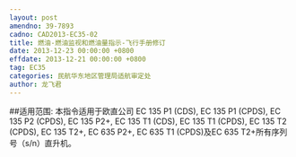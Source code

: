 ```yaml
---
layout: post
amendno: 39-7893
cadno: CAD2013-EC35-02
title: 燃油-燃油监视和燃油量指示-飞行手册修订
date: 2013-12-23 00:00:00 +0800
effdate: 2013-12-21 00:00:00 +0800
tag: EC35
categories: 民航华东地区管理局适航审定处
author: 龙飞君
---
```


##适用范围:
本指令适用于欧直公司 EC 135 P1 (CDS), EC 135 P1 (CPDS), EC 135 P2 (CPDS), EC 135 P2+, EC 135 T1 (CDS), EC 135 T1 (CPDS), EC 135 T2 (CPDS), EC 135 T2+, EC 635 P2+, EC 635 T1 (CPDS)及EC 635 T2+所有序列号（s/n）直升机。


